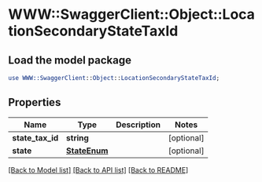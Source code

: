 # WWW::SwaggerClient::Object::LocationSecondaryStateTaxId

## Load the model package
```perl
use WWW::SwaggerClient::Object::LocationSecondaryStateTaxId;
```

## Properties
Name | Type | Description | Notes
------------ | ------------- | ------------- | -------------
**state_tax_id** | **string** |  | [optional] 
**state** | [**StateEnum**](StateEnum.md) |  | [optional] 

[[Back to Model list]](../README.md#documentation-for-models) [[Back to API list]](../README.md#documentation-for-api-endpoints) [[Back to README]](../README.md)


